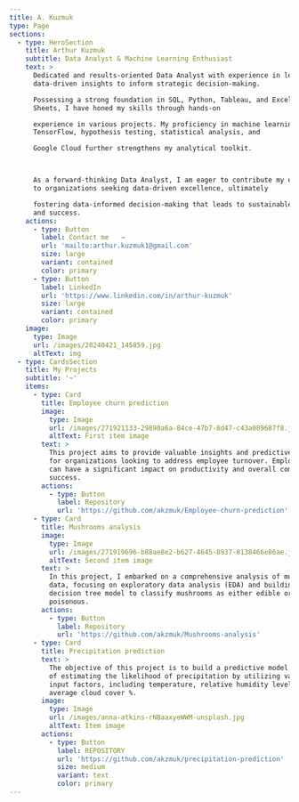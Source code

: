 ```yaml
---
title: A. Kuzmuk
type: Page
sections:
  - type: HeroSection
    title: Arthur Kuzmuk
    subtitle: Data Analyst & Machine Learning Enthusiast
    text: >
      Dedicated and results-oriented Data Analyst with experience in leveraging
      data-driven insights to inform strategic decision-making.

      Possessing a strong foundation in SQL, Python, Tableau, and Excel/Google
      Sheets, I have honed my skills through hands-on

      experience in various projects. My proficiency in machine learning with
      TensorFlow, hypothesis testing, statistical analysis, and

      Google Cloud further strengthens my analytical toolkit.



      As a forward-thinking Data Analyst, I am eager to contribute my expertise
      to organizations seeking data-driven excellence, ultimately

      fostering data-informed decision-making that leads to sustainable growth
      and success.
    actions:
      - type: Button
        label: Contact me   →
        url: 'mailto:arthur.kuzmuk1@gmail.com'
        size: large
        variant: contained
        color: primary
      - type: Button
        label: LinkedIn
        url: 'https://www.linkedin.com/in/arthur-kuzmuk'
        size: large
        variant: contained
        color: primary
    image:
      type: Image
      url: /images/20240421_145859.jpg
      altText: img
  - type: CardsSection
    title: My Projects
    subtitle: '~'
    items:
      - type: Card
        title: Employee churn prediction
        image:
          type: Image
          url: /images/271921133-29890a6a-84ce-47b7-8d47-c43a089687f8.jpg
          altText: First item image
        text: >
          This project aims to provide valuable insights and predictive models
          for organizations looking to address employee turnover. Employee churn
          can have a significant impact on productivity and overall company
          success. 
        actions:
          - type: Button
            label: Repository
            url: 'https://github.com/akzmuk/Employee-churn-prediction'
      - type: Card
        title: Mushrooms analysis
        image:
          type: Image
          url: /images/271919696-b88ae8e2-b627-4645-8937-8138466e86ae.jpg
          altText: Second item image
        text: >
          In this project, I embarked on a comprehensive analysis of mushroom
          data, focusing on exploratory data analysis (EDA) and building a
          decision tree model to classify mushrooms as either edible or
          poisonous.
        actions:
          - type: Button
            label: Repository
            url: 'https://github.com/akzmuk/Mushrooms-analysis'
      - type: Card
        title: Precipitation prediction
        text: >
          The objective of this project is to build a predictive model capable
          of estimating the likelihood of precipitation by utilizing various
          input factors, including temperature, relative humidity levels, and
          average cloud cover %.
        image:
          type: Image
          url: /images/anna-atkins-rNBaaxyeWWM-unsplash.jpg
          altText: Item image
        actions:
          - type: Button
            label: REPOSITORY
            url: 'https://github.com/akzmuk/precipitation-prediction'
            size: medium
            variant: text
            color: primary
---
```

